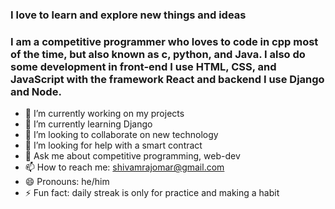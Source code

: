 ### I love to learn and explore new things and ideas
### I am a competitive programmer who loves to code in cpp most of the time, but also known as c, python, and Java. I also do some development in front-end I use HTML, CSS, and JavaScript with the framework React and backend I use Django and Node.

- 🔭 I’m currently working on my projects
- 🌱 I’m currently learning Django
- 👯 I’m looking to collaborate on new technology
- 🤔 I’m looking for help with a smart contract
- 💬 Ask me about competitive programming, web-dev
- 📫 How to reach me: shivamrajomar@gmail.com
- 😄 Pronouns: he/him
- ⚡ Fun fact: daily streak is only for practice and making a habit

